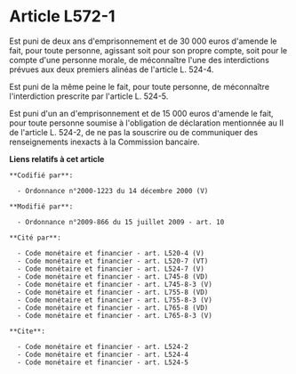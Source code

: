 # Article L572-1

Est puni de deux ans d'emprisonnement et de 30 000 euros d'amende le fait, pour toute personne, agissant soit pour son propre
compte, soit pour le compte d'une personne morale, de méconnaître l'une des interdictions prévues aux deux premiers alinéas
de l'article L. 524-4. 

Est puni de la même peine le fait, pour toute personne, de méconnaître l'interdiction prescrite par l'article L. 524-5. 

Est puni d'un an d'emprisonnement et de 15 000 euros d'amende le fait, pour toute personne soumise à l'obligation de
déclaration mentionnée au II de l'article L. 524-2, de ne pas la souscrire ou de communiquer des renseignements inexacts à la
Commission bancaire.

**Liens relatifs à cet article**

	**Codifié par**:

	  - Ordonnance n°2000-1223 du 14 décembre 2000 (V)

	**Modifié par**:

	  - Ordonnance n°2009-866 du 15 juillet 2009 - art. 10

	**Cité par**:

	  - Code monétaire et financier - art. L520-4 (V)
	  - Code monétaire et financier - art. L520-7 (VT)
	  - Code monétaire et financier - art. L524-7 (V)
	  - Code monétaire et financier - art. L745-8 (VD)
	  - Code monétaire et financier - art. L745-8-3 (V)
	  - Code monétaire et financier - art. L755-8 (VD)
	  - Code monétaire et financier - art. L755-8-3 (V)
	  - Code monétaire et financier - art. L765-8 (VD)
	  - Code monétaire et financier - art. L765-8-3 (V)

	**Cite**:

	  - Code monétaire et financier - art. L524-2
	  - Code monétaire et financier - art. L524-4
	  - Code monétaire et financier - art. L524-5
